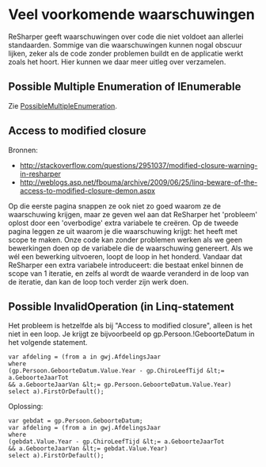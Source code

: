 Veel voorkomende waarschuwingen
===============================

ReSharper geeft waarschuwingen over code die niet voldoet aan allerlei
standaarden. Sommige van die waarschuwingen kunnen nogal obscuur lijken,
zeker als de code zonder problemen buildt en de applicatie werkt zoals
het hoort. Hier kunnen we daar meer uitleg over verzamelen.

Possible Multiple Enumeration of IEnumerable
--------------------------------------------

Zie [PossibleMultipleEnumeration](PossibleMultipleEnumeration.md).

Access to modified closure
--------------------------

Bronnen:

-   http://stackoverflow.com/questions/2951037/modified-closure-warning-in-resharper
-   http://weblogs.asp.net/fbouma/archive/2009/06/25/linq-beware-of-the-access-to-modified-closure-demon.aspx

Op die eerste pagina snappen ze ook niet zo goed waarom ze de
waarschuwing krijgen, maar ze geven wel aan dat ReSharper het 'probleem'
oplost door een 'overbodige' extra variabele te creëren. Op de tweede
pagina leggen ze uit waarom je die waarschuwing krijgt: het heeft met
scope te maken. Onze code kan zonder problemen werken als we geen
bewerkingen doen op de variabele die de waarschuwing genereert. Als we
wél een bewerking uitvoeren, loopt de loop in het honderd. Vandaar dat
ReSharper een extra variabele introduceert: die bestaat enkel binnen de
scope van 1 iteratie, en zelfs al wordt de waarde veranderd in de loop
van de iteratie, dan kan de loop toch verder zijn werk doen.

Possible InvalidOperation (in Linq-statement
--------------------------------------------

Het probleem is hetzelfde als bij "Access to modified closure", alleen
is het niet in een loop. Je krijgt ze bijvoorbeeld op
gp.Persoon.!GeboorteDatum in het volgende statement.

```
var afdeling = (from a in gwj.AfdelingsJaar
where
(gp.Persoon.GeboorteDatum.Value.Year - gp.ChiroLeefTijd &lt;=
a.GeboorteJaarTot
&& a.GeboorteJaarVan &lt;= gp.Persoon.GeboorteDatum.Value.Year)
select a).FirstOrDefault();
```

Oplossing:

```
var gebdat = gp.Persoon.GeboorteDatum;
var afdeling = (from a in gwj.AfdelingsJaar
where
(gebdat.Value.Year - gp.ChiroLeefTijd &lt;= a.GeboorteJaarTot
&& a.GeboorteJaarVan &lt;= gebdat.Value.Year)
select a).FirstOrDefault();
```
